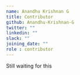 ```yaml
---
name: Anandhu Krishnan G
title: Contributor
github: Anandhu-Krishnan-G
twitter: ""
linkedin: ""
slack: ""
joining_date: ""
role : contributor
---
```


Still waiting for this
